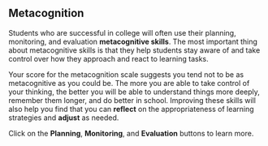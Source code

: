 ## Metacognition
Students who are successful in college will often use their planning, monitoring, and evaluation **metacognitive skills**. The most important thing about metacognitive skills is that they help students stay aware of and take control over how they approach and react to learning tasks.

Your score for the metacognition scale suggests you tend not to be as metacognitive as you could be. The more you are able to take control of your thinking, the better you will be able to understand things more deeply, remember them longer, and do better in school. Improving these skills will also help you find that you can **reflect** on the appropriateness of learning strategies and **adjust** as needed. 

Click on the **Planning**, **Monitoring**, and **Evaluation** buttons to learn more.


